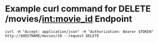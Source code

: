 # Example curl command for DELETE /movies/<int:movie_id> Endpoint
    curl -H "Accept: application/json" -H "Authorization: Bearer $TOKEN" http://$HOSTNAME/movies/10 --request DELETE